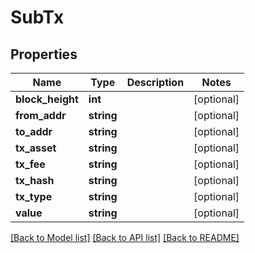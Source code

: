 # SubTx

## Properties
Name | Type | Description | Notes
------------ | ------------- | ------------- | -------------
**block_height** | **int** |  | [optional] 
**from_addr** | **string** |  | [optional] 
**to_addr** | **string** |  | [optional] 
**tx_asset** | **string** |  | [optional] 
**tx_fee** | **string** |  | [optional] 
**tx_hash** | **string** |  | [optional] 
**tx_type** | **string** |  | [optional] 
**value** | **string** |  | [optional] 

[[Back to Model list]](../../README.md#documentation-for-models) [[Back to API list]](../../README.md#documentation-for-api-endpoints) [[Back to README]](../../README.md)

